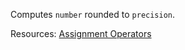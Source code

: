 Computes <code>number</code> rounded to <code>precision</code>.

Resources: [Assignment Operators](https://developer.mozilla.org/en-US/docs/Web/JavaScript/Reference/Operators/Assignment_Operators#Exponentiation_assignment)
